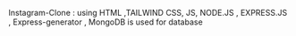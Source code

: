 Instagram-Clone : using HTML ,TAILWIND CSS, JS, NODE.JS , EXPRESS.JS , Express-generator , MongoDB is used for database
